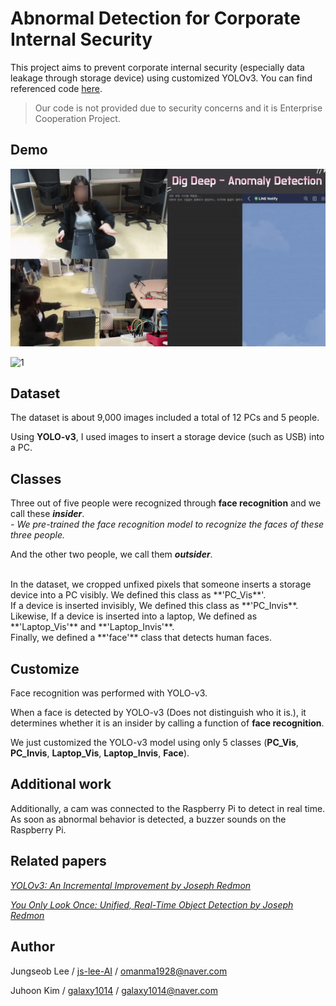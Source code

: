 # Abnormal Detection for Corporate Internal Security
This project aims to prevent corporate internal security (especially data leakage through storage device) using customized YOLOv3.  You can find referenced code [here](https://github.com/eriklindernoren/PyTorch-YOLOv3). 

> Our code is not provided due to security concerns and it is Enterprise Cooperation Project.

## Demo
![0](./img/demo1.gif)

![1](./img/demo2.gif)

## Dataset
The dataset is about 9,000 images included a total of 12 PCs and 5 people.

Using **YOLO-v3**, I used images to insert a storage device (such as USB) into a PC.

## Classes
Three out of five people were recognized through **face recognition**  and we call these ***insider***.<br>
*- We pre-trained the face recognition model to recognize the faces of these three people.*

And the other two people, we call them ***outsider***. 

<br>
In the dataset,  we cropped unfixed pixels that someone inserts a storage device into a PC visibly. We defined this class as **'PC_Vis**'.<br>
If a device is inserted invisibly, We defined this class as **'PC_Invis**.

<br>
Likewise, If a device is inserted into a laptop, We defined as **'Laptop_Vis'** and **'Laptop_Invis'**.

<br>
Finally, we defined a **'face'** class that detects human faces.

## Customize
Face recognition was performed with YOLO-v3.

When a face is detected by YOLO-v3 (Does not distinguish who it is.), it determines whether it is an insider by calling a function of **face recognition**.

We just customized the YOLO-v3 model using only 5 classes (**PC_Vis**, **PC_Invis**, **Laptop_Vis**, **Laptop_Invis**, **Face**).

## Additional work
Additionally, a cam was connected to the Raspberry Pi to detect in real time. As soon as abnormal behavior is detected, a buzzer sounds on the Raspberry Pi.

## Related papers
[*YOLOv3: An Incremental Improvement by Joseph Redmon*](https://arxiv.org/abs/1804.02767)

[*You Only Look Once: Unified, Real-Time Object Detection by Joseph Redmon*](https://arxiv.org/abs/1506.02640)


## Author
Jungseob Lee / [ js-lee-AI](https://github.com/js-lee-AI) / omanma1928@naver.com

Juhoon Kim / [galaxy1014](https://github.com/galaxy1014) / galaxy1014@naver.com

